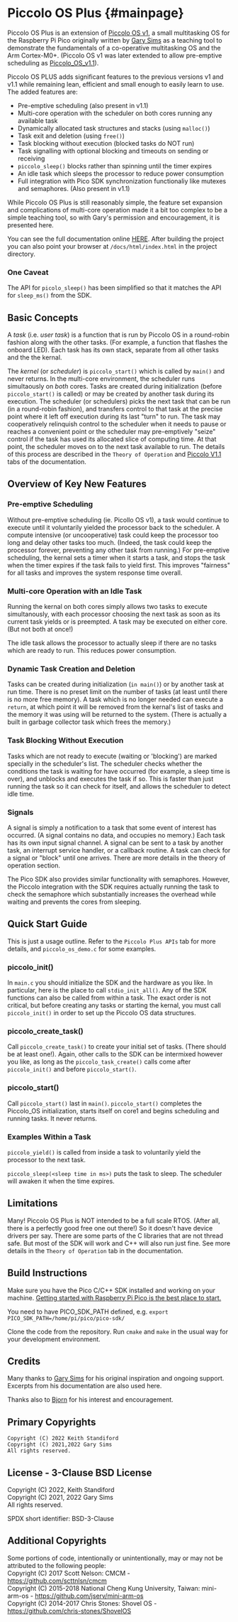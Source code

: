 # Piccolo OS Plus {#mainpage}
Piccolo OS Plus is an extension of [Piccolo OS v1](https://github.com/garyexplains/piccolo_os_v1),
a small multitasking OS for the Raspberry Pi Pico originally written by 
[Gary Sims](https://github.com/garyexplains) as a teaching tool to demonstrate 
the fundamentals of a co-operative multitasking OS and the Arm Cortex-M0+. (Piccolo OS v1 was later extended to 
allow pre-emptive scheduling as [Piccolo_OS_v1.1](https://github.com/garyexplains/piccolo_os_v1.1)).

Piccolo OS PLUS adds significant features to the previous versions v1 and v1.1 while remaining lean, efficient 
and small enough to easily learn to use. The added features are:
- Pre-emptive scheduling (also present in v1.1)
- Multi-core operation with the scheduler on both cores running any available task
- Dynamically allocated task structures and stacks (using `malloc()`)
- Task exit and deletion (using `free()`)
- Task blocking without execution (blocked tasks do NOT run)
- Task signalling with optional blocking and timeouts on sending or receiving
- `piccolo_sleep()` blocks rather than spinning until the timer expires
- An idle task which sleeps the processor to reduce power consumption
- Full integration with Pico SDK synchronization functionaliy like mutexes and semaphores. (Also present in v1.1)

While Piccolo OS Plus is still reasonably simple, the feature set expansion and complications of multi-core operation 
made it a bit too complex to be a simple teaching tool, so with Gary's permission and encouragement, it is presented here.

You can see the full documentation online [HERE](https://KStandiford.github.io/Piccolo_OS_Plus/). After building the project
you can also point your browser at `/docs/html/index.html` in the project directory. 

### One Caveat
The API for `picolo_sleep()` has been simplified so that it matches the API for `sleep_ms()` from the SDK.

## Basic Concepts
A _task_ (i.e. _user task_) is a function that is run by Piccolo OS in a round-robin fashion along with the other tasks. 
(For example, a function that flashes the onboard LED). Each task has its own stack, separate from all other tasks and the 
the kernal.

The _kernel_ (or _scheduler_) is `piccolo_start()` which is called by `main()` and never returns. In the multi-core environment,
the scheduler runs simultaously on _both_ cores. Tasks are created during initialization (before `piccolo_start()` is called) or
may be created by another task during its execution. The scheduler (or schedulers) 
picks the next task that can be run (in a round-robin fashion), and transfers control to that task at the precise point 
where it left off execution during its last "turn" to run. The task may cooperatively relinquish control to the scheduler when 
it needs to pause or reaches a convenient point or the scheduler may pre-emptively "seize" control if the task has used its
allocated slice of computing time. At that point, the scheduler moves on to the next task available to run. The details of this 
process are described in the `Theory of Operation` and 
[Piccolo V1.1](https://github.com/garyexplains/piccolo_os_v1.1/blob/main/README.md) tabs of the documentation.

## Overview of Key New Features
### Pre-emptive Scheduling
Without pre-emptive scheduling (ie. Picollo OS v1), a task would continue to execute until it voluntarily yielded the processor 
back to the scheduler. A compute intensive (or uncooperative) task could keep the processor too long and delay other tasks too much. 
(Indeed, the task could keep the processor forever, preventing any other task from running.) For pre-emptive scheduling, the 
kernal sets a timer 
when it starts a task, and stops the task when the timer expires if the task fails to yield first. This improves "fairness" for all tasks 
and improves the system response time overall.

### Multi-core Operation with an Idle Task
Running the kernal on both cores simply allows two tasks to execute simultanously, with each processor choosing the next task 
as soon as its current task yields or is preempted. A task may be executed on either core. (But not both at once!) 

The idle task allows the processor to actually sleep if there are no tasks 
which are ready to run. This reduces power consumption.

### Dynamic Task Creation and Deletion 
Tasks can be created during initialization (`in main()`) or by another task at run time. There is no preset limit 
on the number of tasks (at least until there is no more free memory). A task which is no longer needed can execute a `return`,
at which point it will be removed from the kernal's list of tasks and the memory it was using will be returned to the 
system. (There is actually a built in garbage collector task which frees the memory.)

### Task Blocking Without Execution 
Tasks which are not ready to execute (waiting or 'blocking') are marked specially in the scheduler's list. The scheduler 
checks whether the conditions the task is waiting for have occurred (for example, a sleep time is over), and unblocks and executes 
the task if so. This is faster than just running the task so it can check for itself, and allows the scheduler to detect idle time.

### Signals
A signal is simply a notification to a task that some event of interest has occurred. (A signal contains no data, and occupies no
 memory.) Each task has its own input signal channel.
A signal can be sent to a task by another task, an interrupt service handler, or a callback routine. A task can 
check for a signal or "block" until one arrives. There are more details in the theory of operation section.

The Pico SDK also provides similar functionality with semaphores. However, the Piccolo integration with the SDK requires actually 
running the task to check the semaphore which substantially increases the overhead while waiting and prevents the 
cores from sleeping.

## Quick Start Guide
This is just a usage outline. Refer to the `Piccolo Plus APIs` tab for more details, and `piccolo_os_demo.c` for some examples.

### piccolo_init()
In `main.c` you should initialize the SDK and the hardware as you like. In particular, here is the place to call `stdio_init_all()`. 
Any of the SDK functions can also be called from within a task. The exact order is not critical, but before creating any 
tasks or starting the kernal, you must call `piccolo_init()` in order to set up the Piccolo OS data structures.

### piccolo_create_task()
Call `piccolo_create_task()` to create your initial set of tasks. (There should be at least one!). Again, other calls to the SDK 
can be intermixed however you like, as long as the `piccolo_task_create()` calls come after `piccolo_init()` and before 
`piccolo_start()`.

### piccolo_start()
Call `piccolo_start()` last in `main()`. `piccolo_start()` completes the Piccolo_OS initialization, starts itself on core1 and 
begins scheduling and running tasks. It never returns. 

### Examples Within a Task
`piccolo_yield()` is called from inside a task to voluntarily yield the processor to the next task. 

`piccolo_sleep(<sleep time in ms>)` puts the task to sleep. The scheduler will awaken it when the time expires.


## Limitations
Many! Piccolo OS Plus is NOT intended to be a full scale RTOS. (After all, there is a perfectly good free one out there!)
So it doesn't have device drivers per say. There are some parts of the C libraries that are not thread safe. But most of the SDK
will work
and C++ will also run just fine. See more details in the `Theory of Operation` tab in the documentation.

## Build Instructions
Make sure you have the Pico C/C++ SDK installed and working on your machine. [Getting started with Raspberry Pi Pico is
the best place to start.](https://datasheets.raspberrypi.org/pico/getting-started-with-pico.pdf)

You need to have PICO_SDK_PATH defined, e.g. `export PICO_SDK_PATH=/home/pi/pico/pico-sdk/`

Clone the code from the repository. Run `cmake` and `make` in the usual way for your development environment.

## Credits
Many thanks to [Gary Sims](https://github.com/garyexplains) for his original inspiration and ongoing support. Excerpts 
from his documentation are also used here.

Thanks also to [Bjorn](https://github.com/BjornTheProgrammer) for his interest and encouragement.

## Primary Copyrights
```
Copyright (C) 2022 Keith Standiford 
Copyright (C) 2021,2022 Gary Sims 
All rights reserved.
```


## License - 3-Clause BSD License
Copyright (C) 2022, Keith Standiford  
Copyright (C) 2021, 2022 Gary Sims  
All rights reserved.

SPDX short identifier: BSD-3-Clause

## Additional Copyrights
Some portions of code, intentionally or unintentionally, may or may not be attributed to the following people:  
Copyright (C) 2017 Scott Nelson: CMCM - https://github.com/scttnlsn/cmcm  
Copyright (C) 2015-2018 National Cheng Kung University, Taiwan: mini-arm-os - https://github.com/jserv/mini-arm-os  
Copyright (C) 2014-2017 Chris Stones: Shovel OS - https://github.com/chris-stones/ShovelOS  
